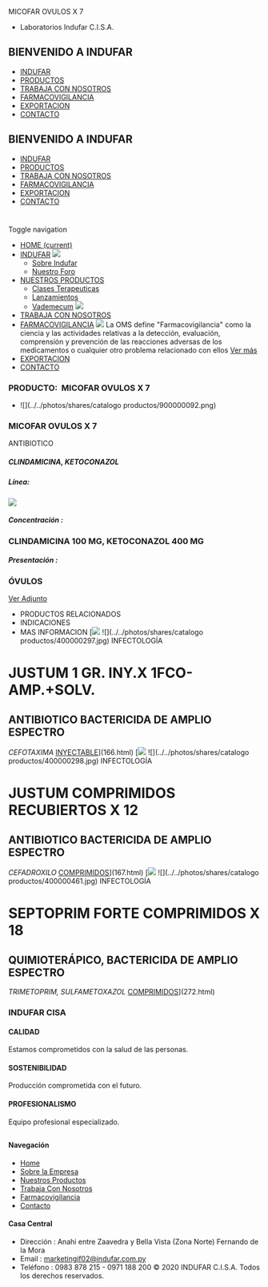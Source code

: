 MICOFAR OVULOS X 7
- Laboratorios Indufar C.I.S.A.
## BIENVENIDO A INDUFAR
* [INDUFAR](467.html#)
* [PRODUCTOS](467.html#)
* [TRABAJA CON NOSOTROS](467.html#)
* [FARMACOVIGILANCIA](467.html#)
* [EXPORTACION](467.html#)
* [CONTACTO](467.html#)
## BIENVENIDO A INDUFAR
* [INDUFAR](../../index.html)
* [PRODUCTOS](../../productos.html)
* [TRABAJA CON NOSOTROS](../../trabaja_con_nosotros.html)
* [FARMACOVIGILANCIA](../../farmacovigilancia.html)
* [EXPORTACION](../../exportacion.html)
* [CONTACTO](../../contacto.html)
# 
Toggle navigation
* [HOME (current)](../../index.html)
* [INDUFAR](467.html#) 
  [![ ](../../photos/shares/Sistema/Menu/indufar_menul.jpg)](../../institucional.html)
  - [Sobre Indufar](../../institucional.html)
  - [Nuestro Foro](../../blog.html)
* [NUESTROS PRODUCTOS](467.html#) 
  - [Clases Terapeuticas](../clases_terapeuticas.html)
  - [Lanzamientos](../lanzamientos.html)
  - [Vademecum](../../productos.html)
  [![ ](../../photos/shares/Sistema/Menu/productos.png)](../../productos.html)
* [TRABAJA CON NOSOTROS](../../trabaja_con_nosotros.html)
* [FARMACOVIGILANCIA](467.html#) 
  [![ ](../../photos/shares/Sistema/Menu/TUBOS.png)](../../farmacovigilancia.html)
  La OMS define "Farmacovigilancia" como la ciencia y las actividades relativas a la detección, evaluación, comprensión y prevención de las reacciones adversas de los medicamentos o cualquier otro problema relacionado con ellos
  [Ver más](../../farmacovigilancia.html)
* [EXPORTACION](../../exportacion.html)
* [CONTACTO](../../contacto.html)
### PRODUCTO:  MICOFAR OVULOS X 7
* ![](../../photos/shares/catalogo productos/900000092.png)
### **MICOFAR OVULOS X 7**
ANTIBIOTICO
##### **CLINDAMICINA, KETOCONAZOL**
##### **Línea:**
[![](../../photos/shares/Laboratorios/lab_medical.png)](../linea/2.html)
##### **Concentración :**
### CLINDAMICINA 100 MG, KETOCONAZOL 400 MG
##### **Presentación :**
### ÓVULOS
[Ver Adjunto](https://www.indufar.com.py/files/shares/prospectos_/900000092.pdf)
* PRODUCTOS RELACIONADOS
* INDICACIONES
* MAS INFORMACION
[![](../../photos/shares/Laboratorios/lab_medical.png)
![](../../photos/shares/catalogo productos/400000297.jpg)
INFECTOLOGÍA
# JUSTUM 1 GR. INY.X 1FCO-AMP.+SOLV.
## ANTIBIOTICO BACTERICIDA DE AMPLIO ESPECTRO
*CEFOTAXIMA*
[INYECTABLE](467.html#)](166.html)
[![](../../photos/shares/Laboratorios/lab_medical.png)
![](../../photos/shares/catalogo productos/400000298.jpg)
INFECTOLOGÍA
# JUSTUM COMPRIMIDOS RECUBIERTOS X 12
## ANTIBIOTICO BACTERICIDA DE AMPLIO ESPECTRO
*CEFADROXILO*
[COMPRIMIDOS](467.html#)](167.html)
[![](../../photos/shares/Laboratorios/lab_indufar.png)
![](../../photos/shares/catalogo productos/400000461.jpg)
INFECTOLOGÍA
# SEPTOPRIM FORTE COMPRIMIDOS X 18
## QUIMIOTERÁPICO, BACTERICIDA DE AMPLIO ESPECTRO
*TRIMETOPRIM, SULFAMETOXAZOL*
[COMPRIMIDOS](467.html#)](272.html)
### INDUFAR CISA
#### CALIDAD
Estamos comprometidos con la salud de las personas.
#### SOSTENIBILIDAD
Producción comprometida con el futuro.
#### PROFESIONALISMO
Equipo profesional especializado.
## 
#### Navegación
* [Home](../../index.html)
* [Sobre la Empresa](../../institucional.html)
* [Nuestros Productos](../../productos.html)
* [Trabaja Con Nosotros](../../trabaja_con_nosotros.html)
* [Farmacovigilancia](../../farmacovigilancia.html)
* [Contacto](../../contacto.html)
#### Casa Central
* Dirección : Anahi entre Zaavedra y Bella Vista (Zona Norte) Fernando de la Mora
* Email : [marketingif02@indufar.com.py](mailto:marketingif02@indufar.com.py)
* Teléfono : 0983 878 215 - 0971 188 200
© 2020 INDUFAR C.I.S.A. Todos los derechos reservados.